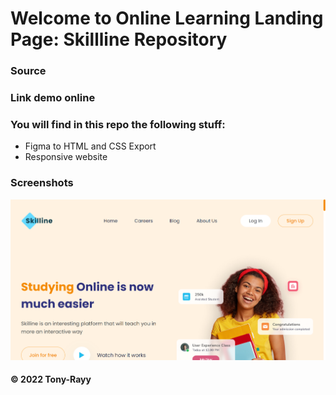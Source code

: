 # Welcome to Online Learning Landing Page: Skillline Repository
### Source
[](https://www.figma.com/community/file/1029023791566203786)

### Link demo online
[]()

### You will find in this repo the following stuff:
* Figma to HTML and CSS Export
* Responsive website

### Screenshots
![header](https://github.com/Tony-Rayy/skilline/blob/main/screenshots/header.png)

#### © 2022 Tony-Rayy
